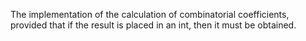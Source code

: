 The implementation of the calculation of combinatorial coefficients, provided that if the result is placed in an int, then it must be obtained.
